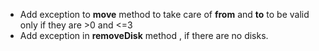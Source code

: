 * Add exception to __move__ method to take care of __from__ and __to__ to be valid only if they are >0 and <=3
* Add exception in __removeDisk__ method , if there are no disks.